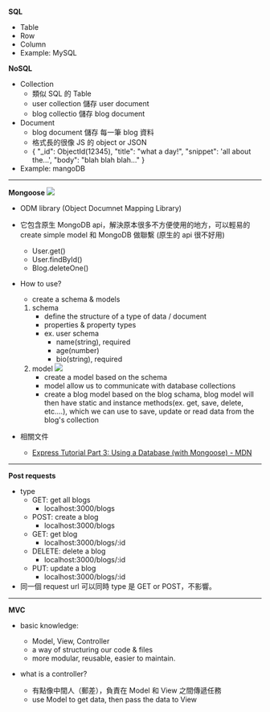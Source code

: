 **SQL**
- Table
- Row
- Column
- Example: MySQL

**NoSQL**
- Collection
    - 類似 SQL 的 Table
    - user collection 儲存 user document
    - blog collectio 儲存 blog document
- Document
    - blog document 儲存 每一筆 blog 資料
    - 格式長的很像 JS 的 object or JSON
    - {
        "_id": ObjectId(12345),
        "title": "what a day!",
        "snippet": 'all about the...',
        "body": "blah blah blah..." 
    }
- Example: mangoDB

---

**Mongoose**
![](https://p165.p3.n0.cdn.getcloudapp.com/items/DOurnejJ/ad212491-b966-4b84-9d24-5c3c185c2ba7.png?source=viewer&v=660ee5745cd003e669c21dbc58f5617f)

- ODM library (Object Documnet Mapping Library)
- 它包含原生 MongoDB api，解決原本很多不方便使用的地方，可以輕易的 create simple model 和 MongoDB 做聯繫 (原生的 api 很不好用)
    - User.get()
    - User.findById()
    - Blog.deleteOne()

- How to use?
    - create a schema & models
    1. schema
        - define the structure of a type of data / document
        - properties & property types
        - ex. user schema
            - name(string), required
            - age(number)
            - bio(string), required
    2. model
    ![](https://p165.p3.n0.cdn.getcloudapp.com/items/eDu72koZ/37d1d710-f410-4345-b391-f17304195c25.png?source=viewer&v=0f66fc2a3996c90dddc05d8f359de7ef)
        - create a model based on the schema
        - model allow us to communicate with database collections
        - create a blog model based on the blog schama, blog model will then have static and instance methods(ex. get, save, delete, etc....), which we can use to save, update or read data from the blog's collection

- 相關文件
    - [Express Tutorial Part 3: Using a Database (with Mongoose) - MDN](https://developer.mozilla.org/en-US/docs/Learn/Server-side/Express_Nodejs/mongoose)


---
**Post requests**
- type
    - GET: get all blogs
        - localhost:3000/blogs
    - POST: create a blog
        - localhost:3000/blogs
    - GET: get blog
        - localhost:3000/blogs/:id
    - DELETE: delete a blog
        - localhost:3000/blogs/:id
    - PUT: update a blog
        - localhost:3000/blogs/:id
- 同一個 request url 可以同時 type 是 GET or POST，不影響。

---
**MVC**
- basic knowledge:
    - Model, View, Controller
    - a way of structuring our code & files
    - more modular, reusable, easier to maintain.

- what is a controller?
    - 有點像中間人（郵差），負責在 Model 和 View 之間傳遞任務
    - use Model to get data, then pass the data to View

